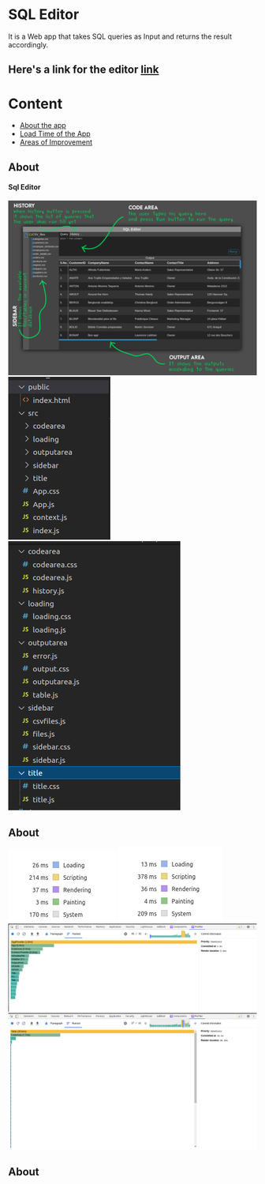 # SQL Editor

It is a Web app that takes SQL queries as Input and returns the result accordingly.

## Here's a link for the editor [link](https://react-sql-editor.netlify.app/)

# Content

<ul>
  <li><a href="#about">About the app</a></li>
  <li><a href="#load">Load Time of the App</a></li>
  <li><a href="#Areasofimprovement">Areas of Improvement</a></li>
</ul>

<div id="About">
  <h2>About</h2>
  <h4>Sql Editor</h4>
  <p></p>
  <img src="https://github.com/utkarshkalra/image/blob/main/appscreenshot.png" alt="App">
  
  <img src="https://github.com/utkarshkalra/image/blob/main/codestructure.png" alt="codestructure">
  <img src="https://github.com/utkarshkalra/image/blob/main/codestructure2.png" alt="codestructure">
</div>

<div id="load">
  <h2>About</h2>
    <img src="https://github.com/utkarshkalra/image/blob/main/chromdevtool.png" alt="devtools">
  <img src="https://github.com/utkarshkalra/image/blob/main/chromedevtool2.png" alt="devtools">
  <img src="https://github.com/utkarshkalra/image/blob/main/profiler1.png" alt="profiler">
  <img src="https://github.com/utkarshkalra/image/blob/main/profiler.png" alt="profiler">
</div>

<div id="Areasofimprovement">
  <h2>About</h2>
    
</div>
